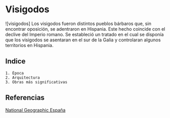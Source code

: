 # Visigodos
![visigodos]
Los visigodos fueron distintos pueblos bárbaros que, sin encontrar oposición, se 
adentraron en Hispania. Este hecho coincide con el declive del Imperio romano. Se 
estableció un tratado en el cual se disponía que los visigodos se asentaran en el sur de 
la Galia y controlaran algunos territorios en Hispania.

## Indice
    1. Época
    2. Arquitectura
    3. Obras más significativas
## Referencias
[National Geographic España](https://historia.nationalgeographic.com.es/temas/visigodos)
